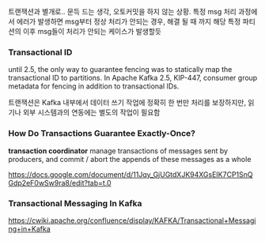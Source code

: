 

트랜잭션과 별개로.. 문득 드는 생각, 오토커밋을 하지 않는 상황. 특정 msg 처리 과정에서 에러가 발생하면 msg부터 정상 처리가 안되는 경우, 해결 될 때 까지 해당 특정 파티션의 이후 msg들이 처리가 안되는 케이스가 발생할듯


### Transactional ID
until 2.5, the only way to guarantee  fencing was to statically map the transactional ID to partitions.
In Apache Kafka 2.5, KIP-447, 
consumer group metadata for fencing in addition to transactional IDs.

트랜잭션은 Kafka 내부에서 데이터 쓰기 작업에 정확히 한 번만 처리를 보장하지만, 읽기나 외부 시스템과의 연동에는 별도의 작업이 필요함

### How Do Transactions Guarantee Exactly-Once?



**transaction coordinator**
manage transactions of messages sent by producers, and commit / abort the appends of these messages as a whole



https://docs.google.com/document/d/11Jqy_GjUGtdXJK94XGsEIK7CP1SnQGdp2eF0wSw9ra8/edit?tab=t.0


### Transactional Messaging In Kafka

https://cwiki.apache.org/confluence/display/KAFKA/Transactional+Messaging+in+Kafka